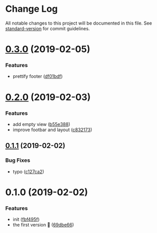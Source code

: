 # Change Log

All notable changes to this project will be documented in this file. See [standard-version](https://github.com/conventional-changelog/standard-version) for commit guidelines.

<a name="0.3.0"></a>
# [0.3.0](https://github.com/viko16/vuepress-theme-simple/compare/v0.2.0...v0.3.0) (2019-02-05)


### Features

* prettify footer ([df01bdf](https://github.com/viko16/vuepress-theme-simple/commit/df01bdf))



<a name="0.2.0"></a>
# [0.2.0](https://github.com/viko16/vuepress-theme-simple/compare/v0.1.1...v0.2.0) (2019-02-03)


### Features

* add empty view ([b55e388](https://github.com/viko16/vuepress-theme-simple/commit/b55e388))
* improve footbar and layout ([c832173](https://github.com/viko16/vuepress-theme-simple/commit/c832173))



<a name="0.1.1"></a>
## [0.1.1](https://github.com/viko16/vuepress-theme-simple/compare/v0.1.0...v0.1.1) (2019-02-02)


### Bug Fixes

* typo ([c127ca2](https://github.com/viko16/vuepress-theme-simple/commit/c127ca2))



<a name="0.1.0"></a>
# 0.1.0 (2019-02-02)


### Features

* init ([fbf495f](https://github.com/viko16/vuepress-theme-simple/commit/fbf495f))
* the first version 🎉 ([69dbe66](https://github.com/viko16/vuepress-theme-simple/commit/69dbe66))
